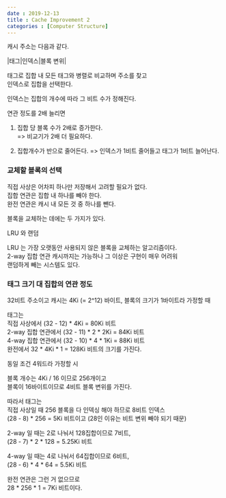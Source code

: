 ```yaml
---
date : 2019-12-13
title : Cache Improvement 2
categories : [Computer Structure]
---
```


캐시 주소는 다음과 같다.  

|태그|인덱스|블록 변위|


태그로 집합 내 모든 태그와 병렬로 비교하며 주소를 찾고  
인덱스로 집합을 선택한다.  

인덱스는 집합의 개수에 따라 그 비트 수가 정해진다.  

연관 정도를 2배 늘리면  

1. 집합 당 블록 수가 2배로 증가한다.  
=> 비교기가 2배 더 필요하다.  

2. 집합개수가 반으로 줄어든다.
=> 인덱스가 1비트 줄어들고 태그가 1비트 늘어난다.  


### 교체할 블록의 선택

직접 사상은 어차피 하나만 저장해서 고려할 필요가 없다.  
집합 연관은 집합 내 하나를 빼야 한다.  
완전 연관은 캐시 내 모든 것 중 하나를 뺀다.  

블록을 교체하는 데에는 두 가지가 있다.  

LRU 와 랜덤  

LRU 는 가장 오랫동안 사용되지 않은 블록을 교체하는 알고리즘이다.  
2-way 집합 연관 캐시까지는 가능하나 그 이상은 구현이 매우 어려워  
랜덤하게 빼는 시스템도 있다.  

### 태그 크기 대 집합의 연관 정도 

32비트 주소이고 캐시는 4Ki (= 2^12) 바이트, 블록의 크기가 1바이트라 가정할 때  

태그는  
직접 사상에서 (32 - 12) * 4Ki = 80Ki 비트  
2-way 집합 연관에서 (32 - 11) * 2 * 2Ki = 84Ki 비트  
4-way 집합 연관에서 (32 - 10) * 4 * 1Ki = 88Ki 비트  
완전에서 32 * 4Ki * 1 = 128Ki 비트의 크기를 가진다.  

동일 조건 4워드라 가정할 시  

블록 개수는 4Ki / 16 이므로 256개이고  
블록이 16바이트이므로 4비트 블록 변위를 가진다.  

따라서 태그는  
직접 사상일 때 256 블록을 다 인덱싱 해야 하므로 8비트 인덱스  
(28 - 8) * 256 = 5Ki 비트이고 (28인 이유는 비트 변위 빼야 되기 때문)  

2-way 일 때는 2로 나눠서 128집합이므로 7비트,  
(28 - 7) * 2 * 128 = 5.25Ki 비트  

4-way 일 때는 4로 나눠서 64집합이므로 6비트,  
(28 - 6) * 4 * 64 = 5.5Ki 비트  

완전 연관은 그런 거 없으므로  
28 * 256 * 1 = 7Ki 비트이다.  


